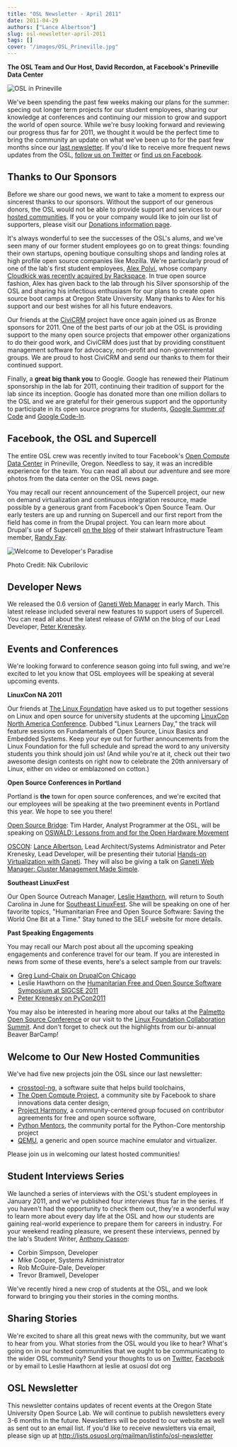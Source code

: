 ```yaml
---
title: "OSL Newsletter - April 2011"
date: 2011-04-29
authors: ["Lance Albertson"]
slug: osl-newsletter-april-2011
tags: []
cover: "/images/OSL_Prineville.jpg"
---
```


**The OSL Team and Our Host, David Recordon, at Facebook's Prineville Data Center**

![OSL in Prineville](/images/OSL_Prineville.jpg)

We've been spending the past few weeks making our plans for the summer: specing out longer term projects for our student
employees, sharing our knowledge at conferences and continuing our mission to grow and support the world of open source.
While we're busy looking forward and reviewing our progress thus far for 2011, we thought it would be the perfect time
to bring the community an update on what we've been up to for the past few months since our
[last newsletter](/blog/osl-newsletter-look-back-2010). If you'd like to receive more frequent news updates from the
OSL, [follow us on Twitter](http://twitter.com/osuosl) or [find us on Facebook](http://www.facebook.com/OSUOSL).

## Thanks to Our Sponsors

Before we share our good news, we want to take a moment to express our sincerest thanks to our sponsors. Without the
support of our generous donors, the OSL would not be able to provide support and services to our
[hosted communities](/communities). If you or your company would like to join our list of supporters, please visit our
[Donations information page](/donate).

It's always wonderful to see the successes of the OSL's alums, and we've seen many of our former student employees go on
to great things: founding their own startups, opening boutique consulting shops and landing roles at high profile open
source companies like Mozilla. We're particularly proud of one of the lab's first student employees,
[Alex Polvi](http://twitter.com/polvi), whose company
[Cloudkick was recently acquired by Rackspace](http://eecs.oregonstate.edu/news/stories/cloudkick.html). In true open
source fashion, Alex has given back to the lab through his Silver sponsorship of the OSL and sharing his infectious
enthusiasm for our plans to create open source boot camps at Oregon State University. Many thanks to Alex for his
support and our best wishes for all his future endeavors.

Our friends at the [CiviCRM](http://civicrm.org/) project have once again joined us as Bronze sponsors for 2011. One of
the best parts of our job at the OSL is providing support to the many open source projects that empower other
organizations to do their good work, and CiviCRM does just that by providing constituent management software for
advocacy, non-profit and non-governmental groups. We are proud to host CiviCRM and send our thanks to them for their
continued support.

Finally, a **great big thank you** to Google. Google has renewed their Platinum sponsorship in the lab for 2011,
continuing their tradition of support for the lab since its inception. Google has donated more than one million dollars
to the OSL and we are grateful for their generous support and the opportunity to participate in its open source programs
for students, [Google Summer of Code](http://code.google.com/soc/) and [Google Code-In](http://code.google.com/gci).

## Facebook, the OSL and Supercell

The entire OSL crew was recently invited to tour Facebook's [Open Compute Data Center](http://opencompute.org/) in
Prineville, Oregon. Needless to say, it was an incredible experience for the team. You can read all about our adventure
and see more photos from the data center on the OSL news page.

You may recall our recent announcement of the Supercell project, our new on demand virtualization and continuous
integration resource, made possible by a generous grant from Facebook's Open Source Team. Our early testers are up and
running on Supercell and our first report from the field has come in from the Drupal project. You can learn more about
Drupal's use of Supercell [on the blog](http://randyfay.com/node/99) of their stalwart Infrastructure Team member,
[Randy Fay](http://twitter.com/randyfay).

![Welcome to Developer's Paradise](/images/dev_paradise.jpg)

Photo Credit: Nik Cubrilovic

## Developer News

We released the 0.6 version of [Ganeti Web Manager](http://code.osuosl.org/projects/ganeti-webmgr) in early March. This
latest release included several new features to support users of Supercell. You can read all about the latest release of
GWM on the blog of our Lead Developer, [Peter Krenesky](http://twitter.com/kreneskyp).

## Events and Conferences

We're looking forward to conference season going into full swing, and we're excited to let you know that OSL employees
will be speaking at several upcoming events.

**LinuxCon NA 2011**

Our friends at [The Linux Foundation](http://linuxfoundation.org/) have asked us to put together sessions on Linux and
open source for university students at the upcoming
[LinuxCon North America Conference](http://events.linuxfoundation.org/events/linuxcon). Dubbed "Linux Learners Day," the
track will feature sessions on Fundamentals of Open Source, Linux Basics and Embedded Systems. Keep your eye out for
further announcements from the Linux Foundation for the full schedule and spread the word to any university students you
think should join us! (And while you're at it, check out their two awesome design contests on right now to celebrate the
20th anniversary of Linux, either on video or emblazoned on cotton.)

**Open Source Conferences in Portland**

Portland is **the** town for open source conferences, and we're excited that our employees will be speaking at the two
preeminent events in Portland this year. We hope to see you there!

[Open Source Bridge](http://opensourcebridge.org/): Tim Harder, Analyst Programmer at the OSL, will be speaking on
[OSWALD: Lessons from and for the Open Hardware Movement](http://opensourcebridge.org/proposals/629)

[OSCON](http://oscon.com/): [Lance Albertson](http://twitter.com/ramereth), Lead Architect/Systems Administrator and
Peter Krenesky, Lead Developer, will be presenting their tutorial
[Hands-on Virtualization with Ganeti](http://www.oscon.com/oscon2011/public/schedule/detail/18544). They will also be
giving a talk on
[Ganeti Web Manager: Cluster Management Made Simple](http://www.oscon.com/oscon2011/public/schedule/detail/18464).

**Southeast LinuxFest**

Our Open Source Outreach Manager, [Leslie Hawthorn](http://twitter.com/lhawthorn), will return to South Carolina in June
for [Southeast LinuxFest](http://www.southeastlinuxfest.org/). She will be speaking on one of her favorite topics,
"Humanitarian Free and Open Source Software: Saving the World One Bit at a Time." Stay tuned to the SELF website for
more details.

**Past Speaking Engagements**

You may recall our March post about all the upcoming speaking engagements and conference travel for our team. If you are
interested in news from some of these events, here's a select sample from our travels:

- [Greg Lund-Chaix on DrupalCon Chicago](http://blogs.osuosl.org/gchaix/2011/03/13/drupalcon-chicago/)
- Leslie Hawthorn on the
  [Humanitarian Free and Open Source Software Symposium at SIGCSE 2011](http://opensource.com/education/11/3/humanitarian-free-and-open-source-software-local-community)
- [Peter Krenesky on PyCon2011](http://blogs.osuosl.org/kreneskyp/2011/03/16/snakes-in-a-mothefraking-brain/)

You may also be interested in hearing more about our talks at the
[Palmetto Open Source Conference](http://opensource.com/education/11/3/students-open-source-how-do-i-get-started) or our
visit to the
[Linux Foundation Collaboration Summit](http://hawthornlandings.org/2011/04/19/notes-and-more-press-training-for-community-projects/).
And don't forget to check out the highlights from our bi-annual Beaver BarCamp!

## Welcome to Our New Hosted Communities

We've had five new projects join the OSL since our last newsletter:

- [crosstool-ng](http://crosstool-ng.org/), a software suite that helps build toolchains,
- [The Open Compute Project](http://opencompute.org/), a community site by Facebook to share innovations data center
  design,
- [Project Harmony](http://www.harmonyagreements.org/), a community-centered group focused on contributor agreements for
  free and open source software,
- [Python Mentors](http://pythonmentors.com/), the community portal for the Python-Core mentorship project
- [QEMU](http://wiki.qemu.org/Main_Page), a generic and open source machine emulator and virtualizer.

Please join us in welcoming our latest hosted communities!

## Student Interviews Series

We launched a series of interviews with the OSL's student employees in January 2011, and we've published four interviews
thus far in the series. If you haven't had the opportunity to check them out, they're a wonderful way to learn more
about every day life at the OSL and how our students are gaining real-world experience to prepare them for careers in
industry. For your weekend reading pleasure, we present these interviews, penned by the lab's Student Writer,
[Anthony Casson](http://twitter.com/ascasson):

- Corbin Simpson, Developer
- Mike Cooper, Systems Administrator
- Rob McGuire-Dale, Developer
- Trevor Bramwell, Developer

We've recently hired a new crop of students at the OSL, and we look forward to bringing you their stories in the coming
months.

## Sharing Stories

We're excited to share all this great news with the community, but we want to hear from you. What stories from the OSL
would you like to hear? What's going on in our hosted communities that we ought to be communicating to the wider OSL
community? Send your thoughts to us on [Twitter](http://twitter.com/osuosl), [Facebook](http://www.facebook.com/OSUOSL)
or by email to Leslie Hawthorn at leslie at osuosl dot org

## OSL Newsletter

This newsletter contains updates of recent events at the Oregon State University Open Source Lab. We will continue to
publish newsletters every 3-6 months in the future. Newsletters will be posted to our website as well as sent out to an
email list. If you'd like to receive newsletters via email, please sign up at
<http://lists.osuosl.org/mailman/listinfo/osl-newsletter>

